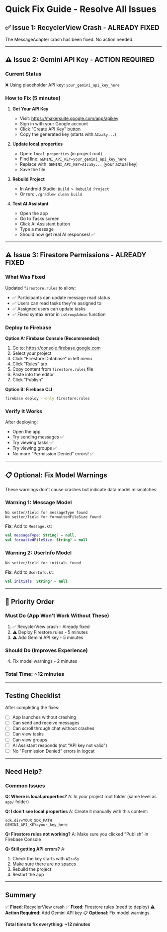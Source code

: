 # Quick Fix Guide - Resolve All Issues

## ✅ Issue 1: RecyclerView Crash - ALREADY FIXED
The MessageAdapter crash has been fixed. No action needed.

---

## ⚠️ Issue 2: Gemini API Key - ACTION REQUIRED

### Current Status
❌ Using placeholder API key: `your_gemini_api_key_here`

### How to Fix (5 minutes)

1. **Get Your API Key**
   - Visit: https://makersuite.google.com/app/apikey
   - Sign in with your Google account
   - Click "Create API Key" button
   - Copy the generated key (starts with `AIzaSy...`)

2. **Update local.properties**
   - Open: `local.properties` (in project root)
   - Find line: `GEMINI_API_KEY=your_gemini_api_key_here`
   - Replace with: `GEMINI_API_KEY=AIzaSy...` (your actual key)
   - Save the file

3. **Rebuild Project**
   - In Android Studio: `Build > Rebuild Project`
   - Or run: `./gradlew clean build`

4. **Test AI Assistant**
   - Open the app
   - Go to Tasks screen
   - Click AI Assistant button
   - Type a message
   - Should now get real AI responses! ✅

---

## ⚠️ Issue 3: Firestore Permissions - ALREADY FIXED

### What Was Fixed
Updated `firestore.rules` to allow:
- ✅ Participants can update message read status
- ✅ Users can read tasks they're assigned to
- ✅ Assigned users can update tasks
- ✅ Fixed syntax error in `isGroupAdmin` function

### Deploy to Firebase

**Option A: Firebase Console (Recommended)**
1. Go to: https://console.firebase.google.com
2. Select your project
3. Click "Firestore Database" in left menu
4. Click "Rules" tab
5. Copy content from `firestore.rules` file
6. Paste into the editor
7. Click "Publish"

**Option B: Firebase CLI**
```bash
firebase deploy --only firestore:rules
```

### Verify It Works
After deploying:
- Open the app
- Try sending messages ✅
- Try viewing tasks ✅
- Try viewing groups ✅
- No more "Permission Denied" errors! ✅

---

## 📋 Optional: Fix Model Warnings

These warnings don't cause crashes but indicate data model mismatches:

### Warning 1: Message Model
```
No setter/field for messageType found
No setter/field for formattedFileSize found
```

**Fix**: Add to `Message.kt`:
```kotlin
val messageType: String? = null,
val formattedFileSize: String? = null
```

### Warning 2: UserInfo Model
```
No setter/field for initials found
```

**Fix**: Add to `UserInfo.kt`:
```kotlin
val initials: String? = null
```

---

## 🎯 Priority Order

### Must Do (App Won't Work Without These)
1. ✅ RecyclerView crash - Already fixed
2. ⚠️ Deploy Firestore rules - 5 minutes
3. ⚠️ Add Gemini API key - 5 minutes

### Should Do (Improves Experience)
4. Fix model warnings - 2 minutes

### Total Time: ~12 minutes

---

## Testing Checklist

After completing the fixes:

- [ ] App launches without crashing
- [ ] Can send and receive messages
- [ ] Can scroll through chat without crashes
- [ ] Can view tasks
- [ ] Can view groups
- [ ] AI Assistant responds (not "API key not valid")
- [ ] No "Permission Denied" errors in logcat

---

## Need Help?

### Common Issues

**Q: Where is local.properties?**
A: In your project root folder (same level as `app/` folder)

**Q: I don't see local.properties**
A: Create it manually with this content:
```properties
sdk.dir=YOUR_SDK_PATH
GEMINI_API_KEY=your_key_here
```

**Q: Firestore rules not working?**
A: Make sure you clicked "Publish" in Firebase Console

**Q: Still getting API errors?**
A: 
1. Check the key starts with `AIzaSy`
2. Make sure there are no spaces
3. Rebuild the project
4. Restart the app

---

## Summary

✅ **Fixed**: RecyclerView crash
✅ **Fixed**: Firestore rules (need to deploy)
⚠️ **Action Required**: Add Gemini API key
📋 **Optional**: Fix model warnings

**Total time to fix everything: ~12 minutes**
